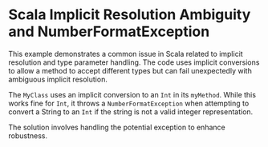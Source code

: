 # Scala Implicit Resolution Ambiguity and NumberFormatException

This example demonstrates a common issue in Scala related to implicit resolution and type parameter handling. The code uses implicit conversions to allow a method to accept different types but can fail unexpectedly with ambiguous implicit resolution. 

The `MyClass` uses an implicit conversion to an `Int` in its `myMethod`. While this works fine for `Int`, it throws a `NumberFormatException` when attempting to convert a String to an `Int` if the string is not a valid integer representation.

The solution involves handling the potential exception to enhance robustness.
